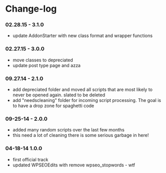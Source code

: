 Change-log
==============

### 02.28.15 - 3.1.0
- update AddonStarter with new class format and wrapper functions

### 02.27.15 - 3.0.0
- move classes to depreciated
- update post type page and azza

### 09.27.14 - 2.1.0
- add depreciated folder and moved all scripts that are most likely to never be opened again. slated to be deleted
- add "needscleaning" folder for incoming script processing. The goal is to have a drop zone for spaghetti code

### 09-25-14 - 2.0.0
- added many random scripts over the last few months
- this need a lot of cleaning there is some serious garbage in here!

### 04-18-14 1.0.0
- first official track
- updated WPSEOEdits with remove wpseo_stopwords - wtf
